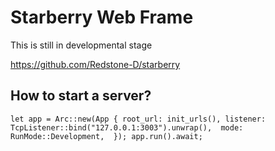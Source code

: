 # Starberry Web Frame 

This is still in developmental stage 

https://github.com/Redstone-D/starberry 

## How to start a server? 

`
let app = Arc::new(App {
    root_url: init_urls(),
    listener: TcpListener::bind("127.0.0.1:3003").unwrap(), 
    mode: RunMode::Development, 
});
app.run().await; 
` 
